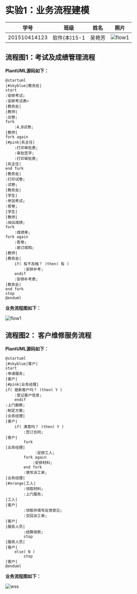 # 实验1：业务流程建模
|学号|班级|姓名|照片|
|:-------:|:-------------: | :----------:|:---:|
|201510414123|软件(本)15-1|吴艳芳|![flow1](./123.jpg)|

## 流程图1：考试及成绩管理流程

**PlantUML源码如下：**

``` flow1
@startuml
|#skyblue|教务处|
start
:安排考试;
:安排考试表>
|教务处|
|教师|
:出卷;
fork
    :A,B试卷;
|教师|
fork again
|#pink|系主任|
    :打印审批表;
    :审批签字;
    :打印审批表;
|系主任|
end fork
|教务处|
:打印试卷;
:试卷;
|教务处|
|学生|
:参加考试;
:答卷;
|学生|
|教师|
:阅出成绩;
fork
    :成绩单;
fork again
    :答卷;
    :装订成档;
|教师|
|教务处|
    if( 有不及格？ )then( 有 )
        :安排补考;
    endif
    :安排补考表;
|教务处|
end fork
stop
@enduml
```

**业务流程图如下：**

![flow1](a.png)


## 流程图2： 客户维修服务流程

**PlantUML源码如下：**

``` flow2
@startuml
|#skyblue|客户|
start
:申请服务;
|客户|
|#pink|业务经理|
if( 是新客户吗？ )then( Y )
    :登记客户信息;
    endif
:上门勘察;
:制定方案;
|业务经理|
|客户|
    if( 满意吗？ )then( Y )
        :签订合同;
|客户|
        fork
|业务经理|
             :安排工人;
        fork again
            :安排材料;
        end fork
        :填写派工单;
|业务经理|
|#orange|工人|
        :领取材料;
        :上门服务;
|工人|
|客户|
        :领取并填写反馈意见;
        :交回派工单;
|客户|
|服务人员|
        :结算收款;
        stop
|服务人员|
|客户|
    else( N )
        stop
|客户|
@enduml
```

**业务流程图如下：**

![wss](b.png)
